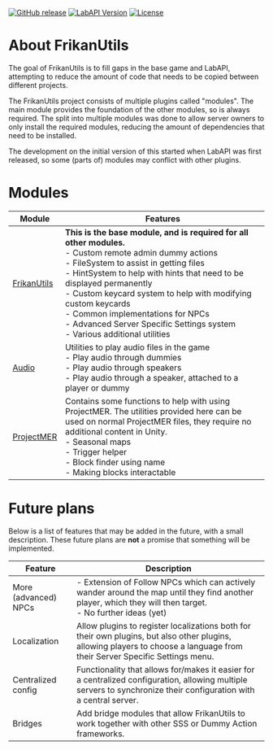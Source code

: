 ﻿[![GitHub release](https://flat.badgen.net/github/release/FrikandelbroodjeCommunity/FrikanUtils/)](https://github.com/FrikandelbroodjeCommunity/FrikanUtils/releases/latest)
[![LabAPI Version](https://flat.badgen.net/static/LabAPI%20Version/v1.1.3)](https://github.com/northwood-studios/LabAPI)
[![License](https://flat.badgen.net/github/license/FrikandelbroodjeCommunity/FrikanUtils/)](https://github.com/FrikandelbroodjeCommunity/FrikanUtils/blob/master/LICENSE)

# About FrikanUtils

The goal of FrikanUtils is to fill gaps in the base game and LabAPI, attempting to reduce the amount of code that needs
to be copied between different projects.

The FrikanUtils project consists of multiple plugins called "modules". The main module provides the foundation of the
other modules, so is always required. The split into multiple modules was done to allow server owners to only install
the required modules, reducing the amount of dependencies that need to be installed.

The development on the initial version of this started when LabAPI was first released, so some (parts of) modules may
conflict with other plugins.

# Modules

| Module                                         | Features                                                                                                                                                                                                                                                                                                                                                                                                                            |
|------------------------------------------------|-------------------------------------------------------------------------------------------------------------------------------------------------------------------------------------------------------------------------------------------------------------------------------------------------------------------------------------------------------------------------------------------------------------------------------------|
| [FrikanUtils](FrikanUtils/README.md)           | **This is the base module, and is required for all other modules.**<br/> - Custom remote admin dummy actions<br/> - FileSystem to assist in getting files<br/> - HintSystem to help with hints that need to be displayed permanently<br/> - Custom keycard system to help with modifying custom keycards<br/> - Common implementations for NPCs<br/> - Advanced Server Specific Settings system<br/> - Various additional utilities |
| [Audio](FrikanUtils-Audio/README.md)           | Utilities to play audio files in the game<br/> - Play audio through dummies<br/> - Play audio through speakers<br/> - Play audio through a speaker, attached to a player or dummy                                                                                                                                                                                                                                                   |
| [ProjectMER](FrikanUtils-ProjectMer/README.md) | Contains some functions to help with using ProjectMER. The utilities provided here can be used on normal ProjectMER files, they require no additional content in Unity.<br/> - Seasonal maps<br/> - Trigger helper<br/> - Block finder using name<br/> - Making blocks interactable                                                                                                                                                 |

# Future plans

Below is a list of features that may be added in the future, with a small description. These future plans are **not** a
promise that something will be implemented.

| Feature              | Description                                                                                                                                                                 |
|----------------------|-----------------------------------------------------------------------------------------------------------------------------------------------------------------------------|
| More (advanced) NPCs | - Extension of Follow NPCs which can actively wander around the map until they find another player, which they will then target.<br/> - No further ideas (yet)              |
| Localization         | Allow plugins to register localizations both for their own plugins, but also other plugins, allowing players to choose a language from their Server Specific Settings menu. |
| Centralized config   | Functionality that allows for/makes it easier for a centralized configuration, allowing multiple servers to synchronize their configuration with a central server.          |
| Bridges              | Add bridge modules that allow FrikanUtils to work together with other SSS or Dummy Action frameworks.                                                                       |

